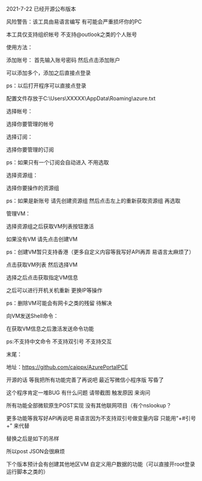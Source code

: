 2021-7-22 已经开源公布版本

风险警告：该工具由易语言编写 有可能会严重损坏你的PC

本工具仅支持组织帐号 不支持@outlook之类的个人账号


使用方法：

添加账号：
首先输入账号密码 然后点击添加账户

可以添加多个，添加之后直接点登录

ps：以后打开程序可以直接点登录

配置文件存放于C:\Users\XXXXX\AppData\Roaming\azure.txt


选择帐号：

选择你要管理的帐号


选择订阅：

选择你要管理的订阅

ps：如果只有一个订阅会自动进入 不用选取


选择资源组：

选择你要操作的资源组

ps：如果是新账号 请先创建资源组 然后点击左上的重新获取资源组 再选取


管理VM：

选择资源组之后获取VM列表按钮激活

如果没有VM 请先点击创建VM

ps：创建VM暂只支持香港（更多自定义内容等我写好API再弄 易语言太麻烦了）

点击获取VM列表 然后选择VM

选择之后点击获取指定VM信息

之后可以进行开机关机重新 更换IP等操作

ps：删除VM可能会有网卡之类的残留 待解决



向VM发送Shell命令：

在获取VM信息之后激活发送命令功能

ps:不支持中文命令 不支持双引号 不支持交互





末尾：

地址：https://github.com/caippx/AzurePortalPCE

开源的话 等我把所有功能完善了再说吧 最近写微信小程序版 写昏了

这个程序肯定一堆BUG 有什么问题 请带截图 触发原因 来询问

所有功能全部微软原生POST实现 没有其他联网项目（有个nslookup？

更多功能等我写好API再说吧 易语言因为不支持双引号做变量内容 只能用"+#引号+” 来代替

替换之后是如下的吊样

所以post JSON会很麻烦


下个版本预计会有创建其他地区VM 自定义用户数据的功能（可以直接开root登录运行脚本之类的）
